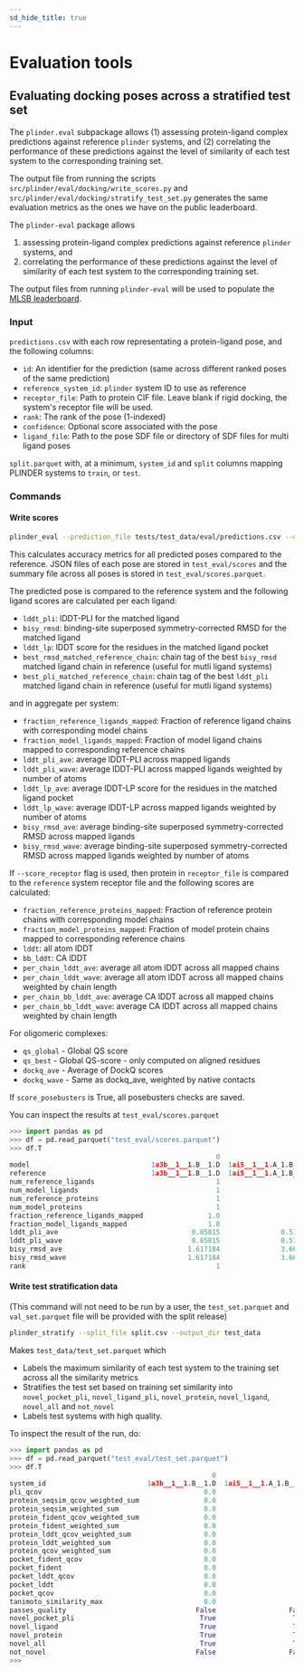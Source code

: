 ```yaml
---
sd_hide_title: true
---
```


# Evaluation tools

## Evaluating docking poses across a stratified test set

The `plinder.eval` subpackage allows (1) assessing protein-ligand complex predictions against reference `plinder` systems, and
(2) correlating the performance of these predictions against the level of similarity of each test system to the corresponding training set.

The output file from running the scripts `src/plinder/eval/docking/write_scores.py` and `src/plinder/eval/docking/stratify_test_set.py` generates the same evaluation metrics as the ones we have on the public leaderboard.

The `plinder-eval` package allows

1. assessing protein-ligand complex predictions against reference `plinder` systems, and
2. correlating the performance of these predictions against the level of similarity of
each test system to the corresponding training set.

The output files from running `plinder-eval` will be used to populate the [MLSB leaderboard](https://www.mlsb.io/#challenge).

### Input

`predictions.csv` with each row representating a protein-ligand pose, and the following columns:

- `id`: An identifier for the prediction (same across different ranked poses of the same prediction)
- `reference_system_id`: `plinder` system ID to use as reference
- `receptor_file`: Path to protein CIF file. Leave blank if rigid docking, the system's receptor file will be used.
- `rank`: The rank of the pose (1-indexed)
- `confidence`: Optional score associated with the pose
- `ligand_file`: Path to the pose SDF file or directory of SDF files for multi ligand poses

`split.parquet` with, at a minimum, `system_id` and `split` columns mapping PLINDER systems to `train`, or `test`.

### Commands

#### Write scores

```bash
plinder_eval --prediction_file tests/test_data/eval/predictions.csv --output_dir test_eval/ --num_processes 8
```

This calculates accuracy metrics for all predicted poses compared to the reference. JSON files of each pose are stored in `test_eval/scores` and the summary file across all poses is stored in `test_eval/scores.parquet`.

The predicted pose is compared to the reference system and the following ligand scores are calculated per each ligand:
- `lddt_pli`: lDDT-PLI for the matched ligand
- `bisy_rmsd`: binding-site superposed symmetry-corrected RMSD for the matched ligand
- `lddt_lp`: lDDT score for the residues in the matched ligand pocket
- `best_rmsd_matched_reference_chain`: chain tag of the best `bisy_rmsd` matched ligand chain in reference (useful for mutli ligand systems)
- `best_pli_matched_reference_chain`: chain tag of the best `lddt_pli` matched ligand chain in reference (useful for mutli ligand systems)

and in aggregate per system:
- `fraction_reference_ligands_mapped`: Fraction of reference ligand chains with corresponding model chains
- `fraction_model_ligands_mapped`: Fraction of model ligand chains mapped to corresponding reference chains
- `lddt_pli_ave`: average lDDT-PLI across mapped ligands
- `lddt_pli_wave`: average lDDT-PLI across mapped ligands weighted by number of atoms
- `lddt_lp_ave`: average lDDT-LP score for the residues in the matched ligand pocket
- `lddt_lp_wave`: average lDDT-LP across mapped ligands weighted by number of atoms
- `bisy_rmsd_ave`: average binding-site superposed symmetry-corrected RMSD across mapped ligands
- `bisy_rmsd_wave`: average binding-site superposed symmetry-corrected RMSD across mapped ligands weighted by number of atoms

If `--score_receptor` flag is used, then protein in `receptor_file` is compared to the `reference` system receptor file and the following scores are calculated:

- `fraction_reference_proteins_mapped`: Fraction of reference protein chains with corresponding model chains
- `fraction_model_proteins_mapped`: Fraction of model protein chains mapped to corresponding reference chains
- `lddt`: all atom lDDT
- `bb_lddt`: CA lDDT
- `per_chain_lddt_ave`: average all atom lDDT across all mapped chains
- `per_chain_lddt_wave`: average all atom lDDT across all mapped chains weighted by chain length
- `per_chain_bb_lddt_ave`: average CA lDDT across all mapped chains
- `per_chain_bb_lddt_wave`: average CA lDDT across all mapped chains weighted by chain length

For oligomeric complexes:

- `qs_global` - Global QS score
- `qs_best` - Global QS-score - only computed on aligned residues
- `dockq_ave` - Average of DockQ scores
- `dockq_wave` - Same as dockq_ave, weighted by native contacts

If `score_posebusters` is True, all posebusters checks are saved.

You can inspect the results at `test_eval/scores.parquet`

```python
>>> import pandas as pd
>>> df = pd.read_parquet("test_eval/scores.parquet")
>>> df.T
                                                   0                      1
model                              1a3b__1__1.B__1.D  1ai5__1__1.A_1.B__1.D
reference                          1a3b__1__1.B__1.D  1ai5__1__1.A_1.B__1.D
num_reference_ligands                              1                      1
num_model_ligands                                  1                      1
num_reference_proteins                             1                      2
num_model_proteins                                 1                      2
fraction_reference_ligands_mapped                1.0                    1.0
fraction_model_ligands_mapped                    1.0                    1.0
lddt_pli_ave                                 0.85815               0.510695
lddt_pli_wave                                0.85815               0.510695
bisy_rmsd_ave                               1.617184               3.665143
bisy_rmsd_wave                              1.617184               3.665143
rank                                               1                      1
```

#### Write test stratification data

(This command will not need to be run by a user, the `test_set.parquet` and `val_set.parquet` file will be provided with the split release)

```bash
plinder_stratify --split_file split.csv --output_dir test_data
```

Makes `test_data/test_set.parquet` which

- Labels the maximum similarity of each test system to the training set across all the similarity metrics
- Stratifies the test set based on training set similarity into `novel_pocket_pli`, `novel_ligand_pli`, `novel_protein`, `novel_ligand`, `novel_all` and `not_novel`
- Labels test systems with high quality.

To inspect the result of the run, do:
```python
>>> import pandas as pd
>>> df = pd.read_parquet("test_eval/test_set.parquet")
>>> df.T
                                                  0                      1
system_id                         1a3b__1__1.B__1.D  1ai5__1__1.A_1.B__1.D
pli_qcov                                        0.0                    0.0
protein_seqsim_qcov_weighted_sum                0.0                    0.0
protein_seqsim_weighted_sum                     0.0                    0.0
protein_fident_qcov_weighted_sum                0.0                    0.0
protein_fident_weighted_sum                     0.0                    0.0
protein_lddt_qcov_weighted_sum                  0.0                    0.0
protein_lddt_weighted_sum                       0.0                    0.0
protein_qcov_weighted_sum                       0.0                    0.0
pocket_fident_qcov                              0.0                    0.0
pocket_fident                                   0.0                    0.0
pocket_lddt_qcov                                0.0                    0.0
pocket_lddt                                     0.0                    0.0
pocket_qcov                                     0.0                    0.0
tanimoto_similarity_max                         0.0                    0.0
passes_quality                                False                  False
novel_pocket_pli                               True                   True
novel_ligand                                   True                   True
novel_protein                                  True                   True
novel_all                                      True                   True
not_novel                                     False                  False
>>>
```
